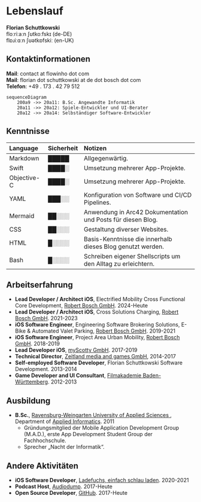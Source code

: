 # Lebenslauf

**Florian Schuttkowski**  
floːriːaːn ʃʊtkoːfskɪ (de-DE)  
flɒɹiːɑːn ʃʊətkɒfskiː (en-UK)


## Kontaktinformationen

**Mail**: contact at flowinho dot com  
**Mail**: florian dot schuttkowski at de dot bosch dot com  
**Telefon**: +49 . 173 . 42 79 512



```mermaid
sequenceDiagram
	200a9 ->> 20a11: B.Sc. Angewandte Informatik
	20a11 ->> 20a12: Spiele-Entwickler und UI-Berater
	20a12 ->> 20a14: Selbständiger Software-Entwickler
```

## Kenntnisse

|Language|Sicherheit|Notizen|
|:--|:--|:--|
|Markdown|█████|Allgegenwärtig.|
|Swift|████░|Umsetzung mehrerer App-Projekte.|
|Objective-C|████░|Umsetzung mehrerer App-Projekte.|
|YAML|███░░|Konfiguration von Software und CI/CD Pipelines.|
|Mermaid|██░░░|Anwendung in Arc42 Dokumentation und Posts für diesen Blog.| 
|CSS|██░░░|Gestaltung diverser Websites.|
|HTML|█░░░░|Basis-Kenntnisse die innerhalb dieses Blog genutzt werden.|
|Bash|█░░░░|Schreiben eigener Shellscripts um den Alltag zu erleichtern.|

## Arbeitserfahrung
- **Lead Developer / Architect iOS**, Electrified Mobility Cross Functional Core Development, [Robert Bosch GmbH](https://www.bosch.de/). 2024-Heute
- **Lead Developer / Architect iOS**, Cross Solutions Charging, [Robert Bosch GmbH](https://www.bosch.de/). 2021-2023
- **iOS Software Engineer**, Engineering Software Brokering Solutions, E-Bike & Automated Valet Parking, [Robert Bosch GmbH](https://www.bosch.de/). 2019-2021
- **iOS Software Engineer**, Project Area Urban Mobility, [Robert Bosch GmbH](https://www.bosch.de/). 2018-2019
- **Lead Developer iOS**, [myScotty GmbH](https://www.growplatform.com/stories/myscotty-exitstory/). 2017-2019
- **Technical Director**, [Zeitland media and games GmbH](https://zeitland.com/), 2014-2017
- **Self-employed Software Developer**, Florian Schuttkowski Software Development. 2013-2014
- **Game Developer and UI Consultant**, [Filmakademie Baden-Württemberg](https://www.filmakademie.de/). 2012-2013

## Ausbildung
- **B.Sc.**, [ Ravensburg-Weingarten University of Applied Sciences ](https://rwu.de), Department of [Applied Informatics](https://www.rwu.de/studieren/studiengaenge/angewandte-informatik). 2011
	- Gründungsmitglied der Mobile Application Development Group (M.A.D.), erste App Development Student Group der Fachhochschule.
	- Sprecher „Nacht der Informatik“.



## Andere Aktivitäten
- **iOS Software Developer**, [Ladefuchs, einfach schlau laden](https://ladefuchs.app). 2020-2021
- **Podcast Host**, [Audiodump](https://audiodump.de). 2017-Heute
- **Open Source Developer**, [GitHub](https://github.com/flowinho). 2017-Heute